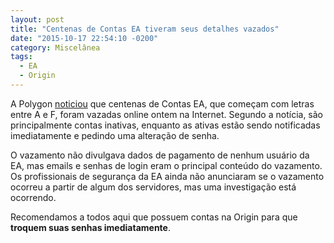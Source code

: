```yaml
---
layout: post
title: "Centenas de Contas EA tiveram seus detalhes vazados"
date: "2015-10-17 22:54:10 -0200"
category: Miscelânea
tags:
  - EA
  - Origin
---
```


A Polygon [noticiou](http://www.polygon.com/2015/10/16/9556137/ea-account-details-leaked-as-part-of-data-dump) que centenas de Contas EA, que começam com letras entre A e F, foram vazadas online ontem na Internet. Segundo a notícia, são principalmente contas inativas, enquanto as ativas estão sendo notificadas imediatamente e pedindo uma alteração de senha.

O vazamento não divulgava dados de pagamento de nenhum usuário da EA, mas emails e senhas de login eram o principal conteúdo do vazamento. Os profissionais de segurança da EA ainda não anunciaram se o vazamento ocorreu a partir de algum dos servidores, mas uma investigação está ocorrendo.

Recomendamos a todos aqui que possuem contas na Origin para que **troquem suas senhas imediatamente**.
